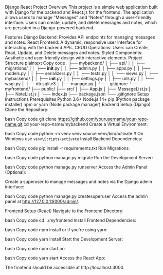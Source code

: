 Django React Project
Overview
This project is a simple web application built with Django for the backend and React.js for the frontend. The application allows users to manage "Messages" and "Notes" through a user-friendly interface. Users can create, update, and delete messages and notes, which are persisted in a Django-powered backend.

Features
Django Backend: Provides API endpoints for managing messages and notes.
React Frontend: A dynamic, responsive user interface for interacting with the backend APIs.
CRUD Operations: Users can Create, Read, Update, and Delete messages and notes.
Styled Components: Aesthetic and user-friendly design with interactive elements.
Project Structure
plaintext
Copy code
.
├── mybackend/
│   ├── api/
│   │   ├── migrations/
│   │   ├── __init__.py
│   │   ├── admin.py
│   │   ├── apps.py
│   │   ├── models.py
│   │   ├── serializers.py
│   │   ├── tests.py
│   │   └── views.py
│   ├── mybackend/
│   │   ├── __init__.py
│   │   ├── settings.py
│   │   ├── urls.py
│   │   └── wsgi.py
│   ├── db.sqlite3
│   ├── manage.py
│   └── .gitignore
└── myfrontend/
    ├── public/
    ├── src/
    │   ├── App.js
    │   ├── MessageList.js
    │   ├── NoteList.js
    │   └── index.js
    ├── package.json
    └── .gitignore
Setup Instructions
Prerequisites
Python 3.6+
Node.js 14+
pip (Python package installer)
npm or yarn (Node package manager)
Backend Setup (Django)
Clone the Repository:

bash
Copy code
git clone https://github.com/yourusername/your-repo-name.git
cd your-repo-name/mybackend
Create a Virtual Environment:

bash
Copy code
python -m venv venv
source venv/bin/activate  # On Windows use `venv\Scripts\activate`
Install Backend Dependencies:

bash
Copy code
pip install -r requirements.txt
Run Migrations:

bash
Copy code
python manage.py migrate
Run the Development Server:

bash
Copy code
python manage.py runserver
Access the Admin Panel (Optional):

Create a superuser to manage messages and notes via the Django admin interface:

bash
Copy code
python manage.py createsuperuser
Access the admin panel at http://127.0.0.1:8000/admin/.

Frontend Setup (React)
Navigate to the Frontend Directory:

bash
Copy code
cd ../myfrontend
Install Frontend Dependencies:

bash
Copy code
npm install
or if you're using yarn:

bash
Copy code
yarn install
Start the Development Server:

bash
Copy code
npm start
or:

bash
Copy code
yarn start
Access the React App:

The frontend should be accessible at http://localhost:3000.
